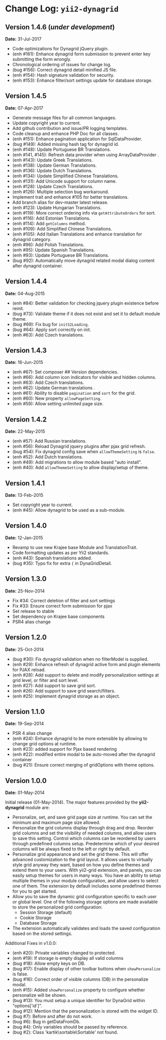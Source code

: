 Change Log: `yii2-dynagrid`
===========================

## Version 1.4.6 (_under development_)

**Date:** 31-Jul-2017

- Code optimizations for Dynagrid jQuery plugin.
- (enh #161): Enhance dynagrid form submission to prevent enter key submitting the form wrongly.
- Chronological ordering of issues for change log.
- (bug #156): Correct dynagrid detail minified JS file.
- (enh #154): Hash signature validation for security.
- (enh #153): Enhance filter/sort settings update for database storage.

## Version 1.4.5

**Date:** 07-Apr-2017

- Generate message files for all common languages.
- Update copyright year to current.
- Add github contribution and issue/PR logging templates.
- Code cleanup and enhance PHP Doc for all classes.
- (enh #151): Enhance pagination application for SqlDataProvider.
- (bug #149): Added missing hash tag for dynagrid id.
- (enh #148): Update Portuguese BR Translations.
- (enh #141, #145): Refresh data provider when using ArrayDataProvider .
- (enh #143): Update Greek Translations.
- (enh #138): Update German Translations.
- (enh #136): Update Dutch Translations.
- (enh #134): Update Simplified Chinese Translations.
- (enh #131): Add Unicode support for column name.
- (enh #128): Update Czech Translations.
- (enh #126): Multiple selection bug workaround.
- Implement trait and enhance #105 for better translations.
- Add branch alias for dev-master latest release.
- (enh #123): Update Hungarian Translations.
- (enh #119): More correct ordering info via `getAttributeOrders` for sort.
- (enh #116): Add Estonian Translations.
- (enh #114): Add `getColumns` method.
- (enh #109): Add Simplified Chinese Translations.
- (enh #105): Add Italian Translations and enhance translation for dynagrid category.
- (enh #96): Add Polish Translations.
- (enh #95): Update Spanish Translations.
- (enh #93): Update Portuguese BR Translations.
- (bug #92): Automatically move dynagrid related modal dialog content after dynagrid container.

## Version 1.4.4

**Date:** 04-Aug-2015

- (enh #84): Better validation for checking jquery plugin existence before reinit.
- (bug #73): Validate theme if it does not exist and set it to default module theme.
- (bug #69): Fix bug for `initS2Loading`.
- (bug #64): Apply sort correctly on init.
- (enh #63): Add Czech translations.

## Version 1.4.3

**Date:** 16-Jun-2015

- (enh #67): Set composer ## Version dependencies.
- (enh #66): Add column icon indicators for visible and hidden columns.
- (enh #63): Add Czech translations.
- (enh #62): Update German translations .
- (enh #61): Ability to disable `pagination` and `sort` for the grid.
- (enh #60): New property `allowPageSetting`.
- (enh #59): Allow setting unlimited page size.

## Version 1.4.2

**Date:** 22-May-2015

- (enh #57): Add Russian translations.
- (enh #56): Reload Dynagrid jquery plugins after pjax grid refresh.
- (bug #54): Fix dynagrid config save when `allowThemeSetting` is `false`.
- (enh #52): Add Dutch translations.
- (enh #49): Add migrations to allow module based "auto install".
- (enh #40): Add `allowThemeSetting` to allow display/setup of theme.

## Version 1.4.1

**Date:** 13-Feb-2015

- Set copyright year to current.
- (enh #45): Allow dynagrid to be used as a sub-module.

## Version 1.4.0

**Date:** 12-Jan-2015

- Revamp to use new Krajee base Module and TranslationTrait.
- Code formatting updates as per Yii2 standards.
- (enh #43): Spanish translations added.
- (bug #35): Typo fix for extra `{` in DynaGridDetail.

## Version 1.3.0

**Date:** 25-Nov-2014

- Fix #34: Correct deletion of filter and sort settings
- Fix #33: Ensure correct form submission for pjax 
- Set release to stable
- Set dependency on Krajee base components
- PSR4 alias change

## Version 1.2.0

**Date:** 25-Oct-2014 

- (bug #30): Fix dynagrid validation when no filterModel is supplied.
- (enh #29): Enhance refresh of dynagrid active form and plugin elements for PJAX reload.
- (enh #28): Add support to delete and modify personalization settings at grid level, or filter and sort level.
- (enh #27): Add support to save grid sort.
- (enh #26): Add support to save grid search/filters.
- (enh #25): Implement dynagrid storage as an object.


## Version 1.1.0

**Date:** 19-Sep-2014 

- PSR 4 alias change
- (enh #24): Enhance dynagrid to be more extensible by allowing to change grid options at runtime.
- (enh #23): added support for Pjax based rendering
- (enh #22): modified entire modal to be auto-moved after the dynagrid container
- (bug #21): Ensure correct merging of gridOptions with theme options.


## Version 1.0.0

**Date:** 01-May-2014

Initial release (01-May-2014). The major features provided by the **yii2-dynagrid** module are:

- Personalize, set, and save grid page size at runtime. You can set the minimum and maximum page size allowed.
- Personalize the grid columns display through drag and drop. Reorder grid columns and set the visibility of needed columns, and allow users to save this setting. 
  Control which columns can be reordered by users through predefined columns setup. Predetermine which of your desired columns will be always fixed to the left or right by 
  default.
- Personalize grid appearance and set the grid theme. This will offer advanced customization to the grid layout. It allows users to virtually style grid 
  anyway they want, based on how you define themes and extend them to your users. With yii2-grid extension, and panels, you can easily setup themes for 
  users in many ways. You have an ability to setup multiple themes in your module configuration, and allow users to select one of them. The extension by 
  default includes some predefined themes for you to get started.
- Allow you to save the dynamic grid configuration specific to each user or global level. One of the following storage options are made available to store 
  the personalized grid configuration:
  - Session Storage (default)
  - Cookie Storage 
  - Database Storage
- The extension automatically validates and loads the saved configuration based on the stored settings.

Additional Fixes in v1.0.0:

- (enh #20): Private variables changed to protected.
- (enh #19): If storage is empty display all valid columns
- (bug #18): Allow empty keys on DB.
- (bug #17): Enable display of other toolbar buttons when `showPersonalize` is false.
- (bug #16): Correct order of visible columns (DB) in the personalize modal.
- (enh #15): Added `showPersonalize` property to configure whether personalize will be shown.
- (bug #13): You must setup a unique identifier for DynaGrid within "options['id']".
- (bug #12): Mention that the personalization is stored with the widget ID.
- (bug #7): Before and after do not work.
- (bug #6): Bug in getDataFromDb.
- (bug #4): Only variables should be passed by reference.
- (bug #2): Class 'kartik\sortable\Sortable' not found.